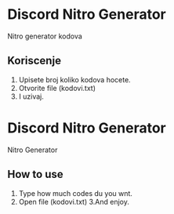 # Discord Nitro Generator
Nitro generator kodova


## Koriscenje
1. Upisete broj koliko kodova hocete.
2. Otvorite file (kodovi.txt)
3. I uzivaj.

# Discord Nitro Generator
Nitro Generator 


## How to use
1. Type how much codes du you wnt.
2. Open file (kodovi.txt)
3.And enjoy.
